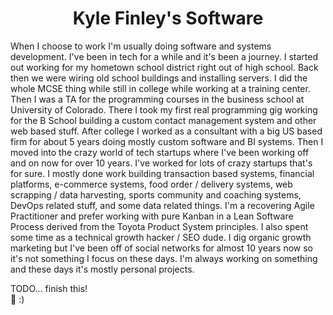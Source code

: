 <div style="text-align: center;">

# Kyle Finley's Software

</div>

When I choose to work I'm usually doing software and systems development. I've been in tech for a while and it's been a journey. I
started out working for my hometown school district right out of high school. Back then we were wiring old school buildings and
installing servers. I did the whole MCSE thing while still in college while working at a training center. Then I was a TA for the
programming courses in the business school at University of Colorado. There I took my first real programming gig working for the B
School building a custom contact management system and other web based stuff. After college I worked as a consultant with a big US
based firm for about 5 years doing mostly custom software and BI systems. Then I moved into the crazy world of tech startups where
I've been working off and on now for over 10 years. I've worked for lots of crazy startups that's for sure. I mostly done work
building transaction based systems, financial platforms, e-commerce systems, food order / delivery systems, web scrapping / data
harvesting, sports community and coaching systems, DevOps related stuff, and some data related things. I'm a recovering Agile
Practitioner and prefer working with pure Kanban in a Lean Software Process derived from the Toyota Product System principles. I
also spent some time as a technical growth hacker / SEO dude. I dig organic growth marketing but I've been off of social networks
for almost 10 years now so it's not something I focus on these days. I'm always working on something and these days it's mostly
personal projects.

TODO... finish this!<br>
:beer: :)

